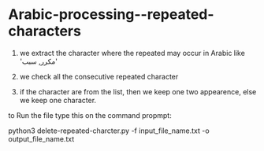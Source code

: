 # Arabic-processing--repeated-characters
1. we extract the character where the repeated may occur in Arabic like 'مكرر, سبب'

2. we check all the consecutive repeated character 

3. if the character are from the list, then we keep one two appearence, else we keep one character.

to Run the file type this on the command propmpt: 

python3 delete-repeated-charcter.py -f input_file_name.txt -o output_file_name.txt

